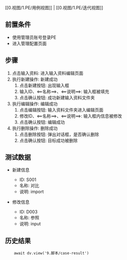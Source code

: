 [[0.视图/1.PE/用例视图]] | [[0.视图/1.PE/迭代视图]]

## 前置条件

- 使用管理员账号登录PE
- 进入管理配置页面

## 步骤

1. 点击输入资料: 进入输入资料编辑页面
2. 执行新建操作: 新建成功
	1. 点击新建按钮: 出现输入框
	2. 输入ID、<==名称==>、<==说明==>: 输入框被填充
	3. 点击确认按钮: 成功新建输入资料文件夹
3. 执行编辑操作: 编辑成功
	1. 点击编辑按钮: 输入资料文件夹进入编辑页面
	2. 修改ID、<==名称==>、<==说明==>: 输入框内信息被修改
	3. 点击确认按钮: 编辑成功
4. 执行删除操作: 删除成功
	1. 点击删除按钮: 弹出对话框，是否确认删除
	2. 点击确认按钮: 目标成功被删除

## 测试数据

- 新建信息
	- ID: S001
	- 名称: 对比
	- 说明: import

- 修改信息
	- ID: D003
	- 名称: 参照
	- 说明: input

## 历史结果

```dataviewjs
    await dv.view('9.脚本/case-result')
```

